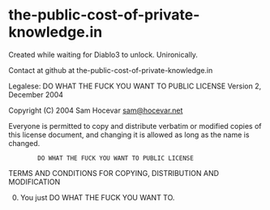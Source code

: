 the-public-cost-of-private-knowledge.in
=======================================

Created while waiting for Diablo3 to unlock. Unironically.

Contact at github at the-public-cost-of-private-knowledge.in

Legalese:
           DO WHAT THE FUCK YOU WANT TO PUBLIC LICENSE
                    Version 2, December 2004

 Copyright (C) 2004 Sam Hocevar <sam@hocevar.net>

 Everyone is permitted to copy and distribute verbatim or modified
 copies of this license document, and changing it is allowed as long
 as the name is changed.

            DO WHAT THE FUCK YOU WANT TO PUBLIC LICENSE
   TERMS AND CONDITIONS FOR COPYING, DISTRIBUTION AND MODIFICATION

  0. You just DO WHAT THE FUCK YOU WANT TO. 

